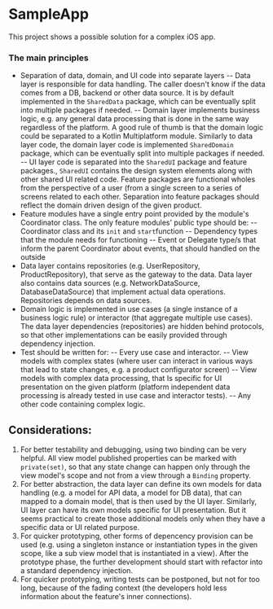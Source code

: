 # SampleApp

This project shows a possible solution for a complex iOS app. 

### The main principles
- Separation of data, domain, and UI code into separate layers
-- Data layer is responsible for data handling. The caller doesn't know if the data comes from a DB, backend or other data source. It is by default implemented in the `SharedData` package, which can be eventually split into multiple packages if needed.
-- Domain layer implements business logic, e.g. any general data processing that is done in the same way regardless of the platform. A good rule of thumb is that the domain logic could be separated to a Kotlin Multiplatform module. Similarly to data layer code, the domain layer code is implemented `SharedDomain` package, which can be eventually split into multiple packages if needed.
-- UI layer code is separated into the `SharedUI` package and feature packages., `SharedUI` contains the design system elements along with other shared UI related code. Feature packages are functional wholes from the perspective of a user (from a single screen to a series of screens related to each other. Separation into feature packages should reflect the domain driven design of the given product.
- Feature modules have a single entry point provided by the module's Coordinator class. The only feature modules' public type should be:
-- Coordinator class and its `init` and `start`function
-- Dependency types that the module needs for functioning
-- Event or Delegate type/s that inform the parent Coordinator about events, that should handled on the outside
- Data layer contains repositories (e.g. UserRepository, ProductRepository), that serve as the gateway to the data. Data layer also contains data sources (e.g. NetworkDataSource, DatabaseDataSource) that implement actual data operations. Repositories depends on data sources.
- Domain logic is implemented in use cases (a single instance of a business logic rule) or interactor (that aggregate multiple use cases). The data layer dependencies (repositories) are hidden behind protocols, so that other implementations can be easily provided through dependency injection.
- Test should be written for:
-- Every use case and interactor.
-- View models with complex states (where user can interact in various ways that lead to state changes, e.g. a product configurator screen)
-- View models with complex data processing, that Is specific for UI presentation on the given platform (platform independent data processing is already tested in use case and interactor tests).
-- Any other code containing complex logic.

## Considerations:
1. For better testability and debugging, using two binding can be very helpful. All view model published properties can be marked with `private(set)`, so that any state change can happen only through the view model's scope and not from a view through a `Binding` property.
2. For better abstraction, the data layer can define its own models for data handling (e.g. a model for API data, a model for DB data), that can mapped to a domain model, that is then used by the UI layer. Similarly, UI layer can have its own models specific for UI presentation. But it seems practical to create those additional models only when they have a specific data or UI related purpose.
3. For quicker prototyping, other forms of depencency provision can be used (e.g. using a singleton instance or instantiation types in the given scope, like a sub view model that is instantiated in a view). After the prototype phase, the further development should start with refactor into a standard dependency injection.
4. For quicker prototyping, writing tests can be postponed, but not for too long, because of the fading context (the developers hold less information about the feature's inner connections).
